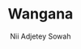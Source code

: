 ---
title: "Wangana"
github: https://github.com/nadjetey/wangana
demo: http://thesowah.github.io/wangana/
author: Nii Adjetey Sowah
draft: true
ssg:
  - Jekyll
cms:
  - No Cms
---